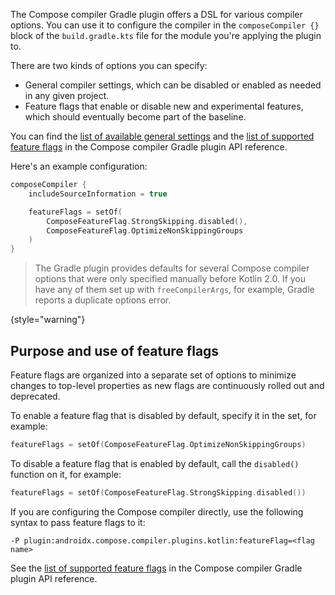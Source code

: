 [//]: # (title: Compose compiler options DSL)

The Compose compiler Gradle plugin offers a DSL for various compiler options.
You can use it to configure the compiler in the `composeCompiler {}` block of the `build.gradle.kts` file for the module
you're applying the plugin to.

There are two kinds of options you can specify:

* General compiler settings, which can be disabled or enabled as needed in any given project.
* Feature flags that enable or disable new and experimental features, which should eventually become part of the baseline.

You can find the [list of available general settings](https://kotlinlang.org/api/kotlin-gradle-plugin/compose-compiler-gradle-plugin/org.jetbrains.kotlin.compose.compiler.gradle/-compose-compiler-gradle-plugin-extension/)
and the [list of supported feature flags](https://kotlinlang.org/api/kotlin-gradle-plugin/compose-compiler-gradle-plugin/org.jetbrains.kotlin.compose.compiler.gradle/-compose-feature-flag/-companion/)
in the Compose compiler Gradle plugin API reference.

Here's an example configuration:

```kotlin
composeCompiler {
    includeSourceInformation = true

    featureFlags = setOf(
        ComposeFeatureFlag.StrongSkipping.disabled(),
        ComposeFeatureFlag.OptimizeNonSkippingGroups
    )
}
```

> The Gradle plugin provides defaults for several Compose compiler options that were only specified manually before Kotlin 2.0.
> If you have any of them set up with `freeCompilerArgs`, for example, Gradle reports a duplicate options error.
>
{style="warning"}

## Purpose and use of feature flags

Feature flags are organized into a separate set of options to minimize changes to top-level properties as new flags
are continuously rolled out and deprecated.

To enable a feature flag that is disabled by default, specify it in the set, for example:

```kotlin
featureFlags = setOf(ComposeFeatureFlag.OptimizeNonSkippingGroups)
```

To disable a feature flag that is enabled by default, call the `disabled()` function on it, for example:

```kotlin
featureFlags = setOf(ComposeFeatureFlag.StrongSkipping.disabled())
```

If you are configuring the Compose compiler directly, use the following syntax to pass feature flags to it:

```none
-P plugin:androidx.compose.compiler.plugins.kotlin:featureFlag=<flag name>
```

See the [list of supported feature flags](https://kotlinlang.org/api/kotlin-gradle-plugin/compose-compiler-gradle-plugin/org.jetbrains.kotlin.compose.compiler.gradle/-compose-feature-flag/-companion/)
in the Compose compiler Gradle plugin API reference.
